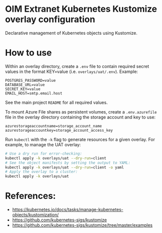 # OIM Extranet Kubernetes Kustomize overlay configuration

Declarative management of Kubernetes objects using Kustomize.

# How to use

Within an overlay directory, create a `.env` file to contain required secret
values in the format KEY=value (i.e. `overlays/uat/.env`). Example:

    POSTGRES_PASSWORD=value
    DATABASE_URL=value
    SECRET_KEY=value
    EMAIL_HOST=smtp.email.host

See the main project `README` for all required values.

To mount Azure File shares as persistent volumes, create a `.env.azurefile`
file in the overlay directory containing the storage account and key to use:


    azurestorageaccountname=storage_account_name
    azurestorageaccountkey=storage_account_access_key

Run `kubectl` with the `-k` flag to generate resources for a given overlay.
For example, to manage the UAT overlay:

```bash
# Use a dry run for error-checking:
kubectl apply -k overlays/uat --dry-run=client
# See the object manifests by setting the output to YAML:
kubectl apply -k overlays/uat --dry-run=client -o yaml
# Apply the overlay to a cluster:
kubectl apply -k overlays/uat
```

# References:

* https://kubernetes.io/docs/tasks/manage-kubernetes-objects/kustomization/
* https://github.com/kubernetes-sigs/kustomize
* https://github.com/kubernetes-sigs/kustomize/tree/master/examples
